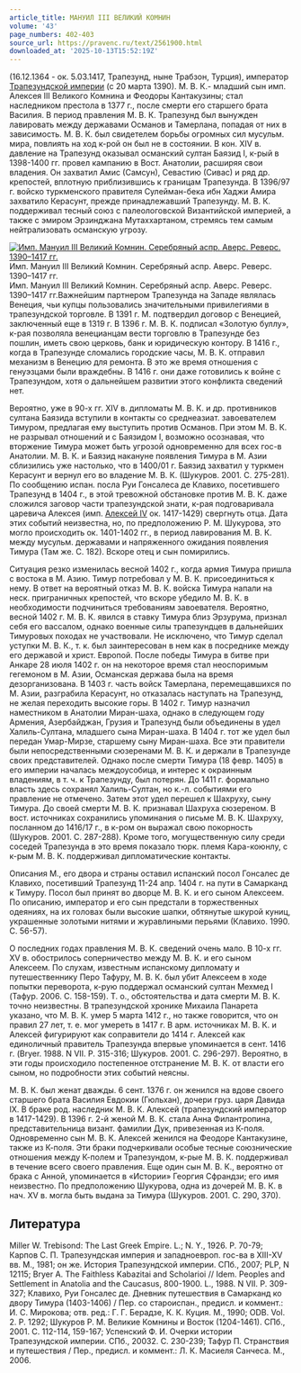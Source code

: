 ```yaml
---
article_title: МАНУИЛ III ВЕЛИКИЙ КОМНИН
volume: '43'
page_numbers: 402-403
source_url: https://pravenc.ru/text/2561900.html
downloaded_at: '2025-10-13T15:52:19Z'
---
```


(16.12.1364 - ок. 5.03.1417, Трапезунд, ныне Трабзон, Турция), император [Трапезундской империи](<https://pravenc.ru/text/Трапезундской империи.html>) (с 20 марта 1390). М. В. К.- младший сын имп. Алексея III Великого Комнина и Феодоры Кантакузины; стал наследником престола в 1377 г., после смерти его старшего брата Василия. В период правления М. В. К. Трапезунд был вынужден лавировать между державами Османов и Тамерлана, попадая от них в зависимость. М. В. К. был свидетелем борьбы огромных сил мусульм. мира, повлиять на ход к-рой он был не в состоянии. В кон. XIV в. давление на Трапезунд оказывал османский султан Баязид I, к-рый в 1398-1400 гг. провел кампанию в Вост. Анатолии, расширяя свои владения. Он захватил Амис (Самсун), Севастию (Сивас) и ряд др. крепостей, вплотную приблизившись к границам Трапезунда. В 1396/97 г. войско туркменского правителя Сулейман-бека ибн Хаджи Амира захватило Керасунт, прежде принадлежавший Трапезунду. М. В. К. поддерживал тесный союз с палеологовской Византийской империей, а также с эмиром Эрзинджана Мутаххартаном, стремясь тем самым нейтрализовать османскую угрозу.

[![Имп. Мануил III Великий Комнин. Серебряный аспр. Аверс. Реверс. 1390–1417 гг.](https://pravenc.ru/data/2020/06/21/1236348619/i200.jpg "Кликните для увеличения картинки")](https://pravenc.ru/data/2020/06/21/1236348619/i400.jpg)Имп. Мануил III Великий Комнин. Серебряный аспр. Аверс. Реверс. 1390–1417 гг.  
Имп. Мануил III Великий Комнин. Серебряный аспр. Аверс. Реверс. 1390–1417 гг.Важнейшим партнером Трапезунда на Западе являлась Венеция, чьи купцы пользовались значительными привилегиями в трапезундской торговле. В 1391 г. М. подтвердил договор с Венецией, заключенный еще в 1319 г. В 1396 г. М. В. К. подписал «Золотую буллу», к-рая позволяла венецианцам вести торговлю в Трапезунде без пошлин, иметь свою церковь, банк и юридическую контору. В 1416 г., когда в Трапезунде сломались городские часы, М. В. К. отправил механизм в Венецию для ремонта. В это же время отношения с генуэзцами были враждебны. В 1416 г. они даже готовились к войне с Трапезундом, хотя о дальнейшем развитии этого конфликта сведений нет.

Вероятно, уже в 90-х гг. XIV в. дипломаты М. В. К. и др. противников султана Баязида вступили в контакты со среднеазиат. завоевателем Тимуром, предлагая ему выступить против Османов. При этом М. В. К. не разрывал отношений и с Баязидом I, возможно осознавая, что вторжение Тимура может быть угрозой одновременно для всех гос-в Анатолии. М. В. К. и Баязид накануне появления Тимура в М. Азии сблизились уже настолько, что в 1400/01 г. Баязид захватил у туркмен Керасунт и вернул его во владение М. В. К. (Шукуров. 2001. С. 275-281). По сообщению испан. посла Руи Гонсалеса де Клавихо, посетившего Трапезунд в 1404 г., в этой тревожной обстановке против М. В. К. даже сложился заговор части трапезундской знати, к-рая подговаривала царевича Алексея (имп. [Алексей IV](<https://pravenc.ru/text/Алексей IV.html>) ок. 1417-1429) свергнуть отца. Дата этих событий неизвестна, но, по предположению Р. М. Шукурова, это могло происходить ок. 1401-1402 гг., в период лавирования М. В. К. между мусульм. державами и напряженного ожидания появления Тимура (Там же. С. 182). Вскоре отец и сын помирились.

Ситуация резко изменилась весной 1402 г., когда армия Тимура пришла с востока в М. Азию. Тимур потребовал у М. В. К. присоединиться к нему. В ответ на вероятный отказ М. В. К. войска Тимура напали на неск. приграничных крепостей, что вскоре убедило М. В. К. в необходимости подчиниться требованиям завоевателя. Вероятно, весной 1402 г. М. В. К. явился в ставку Тимура близ Эрзурума, признал себя его вассалом, однако военные силы трапезундцев в дальнейших Тимуровых походах не участвовали. Не исключено, что Тимур сделал уступки М. В. К., т. к. был заинтересован в нем как в посреднике между его державой и христ. Европой. После победы Тимура в битве при Анкаре 28 июля 1402 г. он на некоторое время стал неоспоримым гегемоном в М. Азии, Османская держава была на время дезорганизована. В 1403 г. часть войск Тамерлана, перемещавшихся по М. Азии, разграбила Керасунт, но отказалась наступать на Трапезунд, не желая переходить высокие горы. В 1402 г. Тимур назначил наместником в Анатолии Миран-шаха, однако в следующем году Армения, Азербайджан, Грузия и Трапезунд были объединены в удел Халиль-Султана, младшего сына Миран-шаха. В 1404 г. тот же удел был передан Умар-Мирзе, старшему сыну Миран-шаха. Все эти правители были непосредственными сюзеренами М. В. К. и держали в Трапезунде своих представителей. Однако после смерти Тимура (18 февр. 1405) в его империи началась междоусобица, и интерес к окраинным владениям, в т. ч. к Трапезунду, был потерян. До 1411 г. формально власть здесь сохранял Халиль-Султан, но к.-л. событиями его правление не отмечено. Затем этот удел перешел к Шахруху, сыну Тимура. До своей смерти М. В. К. признавал Шахруха сюзереном. В вост. источниках сохранились упоминания о письме М. В. К. Шахруху, посланном до 1416/17 г., в к-ром он выражал свою покорность (Шукуров. 2001. С. 287-288). Кроме того, могущественную силу среди соседей Трапезунда в это время показало тюрк. племя Кара-коюнлу, с к-рым М. В. К. поддерживал дипломатические контакты.

Описания М., его двора и страны оставил испанский посол Гонсалес де Клавихо, посетивший Трапезунд 11-24 апр. 1404 г. на пути в Самарканд к Тимуру. Посол был принят во дворце М. В. К. и его сыном Алексеем. По описанию, император и его сын предстали в торжественных одеяниях, на их головах были высокие шапки, обтянутые шкурой куниц, украшенные золотыми нитями и журавлиными перьями (Клавихо. 1990. С. 56-57).

О последних годах правления М. В. К. сведений очень мало. В 10-х гг. XV в. обострилось соперничество между М. В. К. и его сыном Алексеем. По слухам, известным испанскому дипломату и путешественнику Перо Тафуру, М. В. К. был убит Алексеем в ходе попытки переворота, к-рую поддержал османский султан Мехмед I (Тафур. 2006. С. 158-159). Т. о., обстоятельства и дата смерти М. В. К. точно неизвестны. В трапезундской хронике Михаила Панарета указано, что М. В. К. умер 5 марта 1412 г., но также говорится, что он правил 27 лет, т. е. мог умереть в 1417 г. В арм. источниках М. В. К. и Алексей фигурируют как соправители до 1414 г. Алексей как единоличный правитель Трапезунда впервые упоминается в сент. 1416 г. (Bryer. 1988. N VII. P. 315-316; Шукуров. 2001. С. 296-297). Вероятно, в эти годы происходило постепенное отстранение М. В. К. от власти его сыном, но подробности этих событий неясны.

М. В. К. был женат дважды. 6 сент. 1376 г. он женился на вдове своего старшего брата Василия Евдокии (Гюльхан), дочери груз. царя Давида IX. В браке род. наследник М. В. К. Алексей (трапезундский император в 1417-1429). В 1396 г. 2-й женой М. В. К. стала Анна Филантропина, представительница визант. фамилии Дук, привезенная из К-поля. Одновременно сын М. В. К. Алексей женился на Феодоре Кантакузине, также из К-поля. Эти браки подчеркивали особые тесные союзнические отношения между К-полем и Трапезундом, к-рые М. В. К. поддерживал в течение всего своего правления. Еще один сын М. В. К., вероятно от брака с Анной, упоминается в «Истории» Георгия Сфрандзи; его имя неизвестно. По предположению Шукурова, одна из дочерей М. В. К. в нач. XV в. могла быть выдана за Тимура (Шукуров. 2001. С. 290, 370).

## Литература

Miller W. Trebisond: The Last Greek Empire. L.; N. Y., 1926. P. 70-79; Карпов С. П. Трапезундская империя и западноевроп. гос-ва в XIII-XV вв. М., 1981; oн же. История Трапезундской империи. СПб., 2007; PLP, N 12115; Bryer A. The Faithless Kabazitai and Scholarioi // Idem. Peoples and Settlement in Anatolia and the Caucasus, 800-1900. L., 1988. N VII. P. 309-327; Клавихо, Руи Гонсалес де. Дневник путешествия в Самарканд ко двору Тимура (1403-1406) / Пер. со староиспан., предисл. и коммент.: И. С. Мирокова; отв. ред.: Г. Г. Берадзе, К. К. Куция. М., 1990; ODB. Vol. 2. P. 1292; Шукуров Р. М. Великие Комнины и Восток (1204-1461). СПб., 2001. С. 112-114, 159-167; Успенский Ф. И. Очерки истории Трапезундской империи. СПб., 20032. С. 230-239; Тафур П. Странствия и путешествия / Пер., предисл. и коммент.: Л. К. Масиеля Санчеса. М., 2006.

